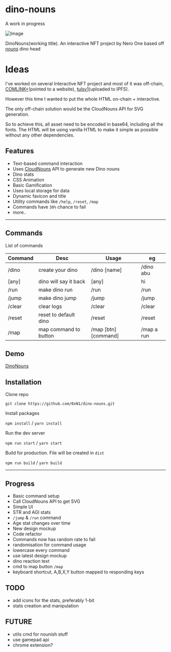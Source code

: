 # dino-nouns

A work in progress

![Image](https://cdn.discordapp.com/attachments/1014135287087108196/1028545362522292244/unknown.png)

DinoNouns(working title). An interactive NFT project by Nero One based off [nouns](https://nouns.wtf) dino head

# Ideas
I've worked on several Interactive NFT project and most of it was off-chain, [COMLINK+](https://opensea.io/assets/ethereum/0x1b7e73c6d30dd5dd811cbd26d9bf36e34882fd39/3)(pointed to a website), [tulsv1](https://exchange.art/editions/HkMrXQ7NRZy7UuSvLSpW8Vhut7ZnPn9phRYKerCZ8uba)(uploaded to IPFS).

However this time I wanted to put the whole HTML on-chain + interactive.

The only off-chain solution would be the CloudNouns API for SVG generation.

So to achieve this, all asset need to be encoded in base64, including all the fonts. The HTML will be using vanilla HTML to make it simple as possible without any other dependencies.

## Features
- Text-based command interaction
- Uses [CloudNouns](https://cloudnouns.com) API to generate new Dino nouns
- Dino stats
- CSS Animation
- Basic Gamification
- Uses local storage for data
- Dynamic favicon and title
- Utility commands like `/help`, `/reset`, `/map`
- Commands have `30%` chance to fail
- more..

---

## Commands

List of commands

| Command | Desc | Usage | eg|
|-|-|-|-|
|/dino|create your dino|/dino [name]|/dino abu|
|[any]|dino will say it back|[any]|hi|
|/run|make dino run|/run|/run|
|/jump|make dino jump|/jump|/jump|
|/clear|clear logs|/clear|/clear|
|/reset|reset to default dino|/reset|/reset|
|/map|map command to button|/map [btn][command]|/map a run|

## Demo
[DinoNouns](https://recondite-flame.surge.sh)


## Installation
Clone repo

`git clone https://github.com/0xN1/dino-nouns.git`

Install packages

`npm install` / `yarn install`

Run the dev server

`npm run start` / `yarn start`

Build for production. File will be created in `dist`

`npm run build` / `yarn build`

---

## Progress
- Basic command setup
- Call CloudNouns API to get SVG
- Simple UI
- STR and AGI stats
- `/jump` & `/run` command
- Age stat changes over time
- New design mockup
- Code refactor
- Commands now has random rate to fail
- randomisation for command usage
- lowercase every command 
- use latest design mockup
- dino reaction text
- cmd to map button `/map`
- keyboard shortcut, A,B,X,Y button mapped to responding keys

## TODO
- add icons for the stats, preferably 1-bit
- stats creation and manipulation

## FUTURE
- utils cmd for nounish stuff
- use gamepad api 
- chrome extension?
